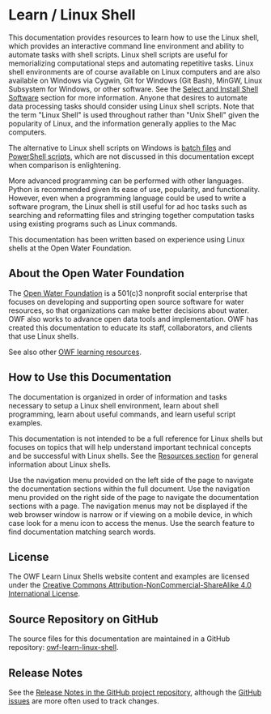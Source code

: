 # Learn / Linux Shell #

This documentation provides resources to learn how to use the Linux shell,
which provides an interactive command line environment and ability to automate tasks with shell scripts.
Linux shell scripts are useful for memorializing computational steps and automating repetitive tasks.
Linux shell environments are of course available on Linux computers and are also available on Windows via
Cygwin, Git for Windows (Git Bash), MinGW, Linux Subsystem for Windows, or other software.
See the [Select and Install Shell Software](../install/install) section for more information.
Anyone that desires to automate data processing tasks should consider using Linux shell scripts.
Note that the term "Linux Shell" is used throughout rather than "Unix Shell" given the popularity of Linux,
and the information generally applies to the Mac computers.

The alternative to Linux shell scripts on Windows is [batch files](https://en.wikipedia.org/wiki/Batch_file) and
[PowerShell scripts](https://en.wikipedia.org/wiki/PowerShell),
which are not discussed in this documentation except when comparison is enlightening.

More advanced programming can be performed with other languages.
Python is recommended given its ease of use, popularity, and functionality.
However, even when a programming language could be used to write a software program,
the Linux shell is still useful for ad hoc tasks such as searching and reformatting files
and stringing together computation tasks using existing programs such as Linux commands.

This documentation has been written based on experience using Linux shells at the Open Water Foundation.

## About the Open Water Foundation ##

The [Open Water Foundation](https://openwaterfoundation.org) is a 501(c)3 nonprofit social enterprise that focuses
on developing and supporting open source software for water resources, so that organizations can make better decisions about water.
OWF also works to advance open data tools and implementation.
OWF has created this documentation to educate its staff, collaborators, and clients that use Linux shells.

See also other [OWF learning resources](https://learn.openwaterfoundation.org).

## How to Use this Documentation ##

The documentation is organized in order of information and tasks necessary to setup a Linux shell environment,
learn about shell programming, learn about useful commands, and learn useful script examples.

This documentation is not intended to be a full reference for Linux shells but focuses on topics that
will help understand important technical concepts and be successful with Linux shells.
See the [Resources section](../resources/resources) for general information about Linux shells.

Use the navigation menu provided on the left side of the page to navigate the documentation sections within the full document.
Use the navigation menu provided on the right side of the page to navigate the documentation sections with a page.
The navigation menus may not be displayed if the web browser window is narrow or if viewing on a mobile device,
in which case look for a menu icon to access the menus.
Use the search feature to find documentation matching search words.

## License ##

The OWF Learn Linux Shells website content and examples are licensed under the
[Creative Commons Attribution-NonCommercial-ShareAlike 4.0 International License](https://creativecommons.org/licenses/by-nc-sa/4.0).

## Source Repository on GitHub ##

The source files for this documentation are maintained in a GitHub repository:  [owf-learn-linux-shell](https://github.com/OpenWaterFoundation/owf-learn-linux-shell).

## Release Notes ##

See the [Release Notes in the GitHub project repository](https://github.com/OpenWaterFoundation/owf-learn-linux-shell#release-notes),
although the [GitHub issues](https://github.com/OpenWaterFoundation/owf-learn-linux-shell/issues) are more often used to track changes.
